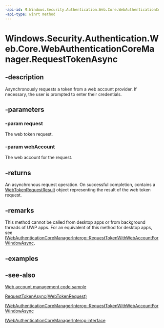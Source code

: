 ```yaml
---
-api-id: M:Windows.Security.Authentication.Web.Core.WebAuthenticationCoreManager.RequestTokenAsync(Windows.Security.Authentication.Web.Core.WebTokenRequest,Windows.Security.Credentials.WebAccount)
-api-type: winrt method
---
```


<!-- Method syntax
public Windows.Foundation.IAsyncOperation<Windows.Security.Authentication.Web.Core.WebTokenRequestResult> RequestTokenAsync(Windows.Security.Authentication.Web.Core.WebTokenRequest request, Windows.Security.Credentials.WebAccount webAccount)
-->

# Windows.Security.Authentication.Web.Core.WebAuthenticationCoreManager.RequestTokenAsync

## -description
Asynchronously requests a token from a web account provider. If necessary, the user is prompted to enter their credentials.

## -parameters
### -param request
The web token request.

### -param webAccount
The web account for the request.

## -returns
An asynchronous request operation. On successful completion, contains a [WebTokenRequestResult](webtokenrequestresult.md) object representing the result of the web token request.

## -remarks
This method cannot be called from desktop apps or from background threads of UWP apps.
For an equivalent of this method for desktop apps, see
[IWebAuthenticationCoreManagerInterop::RequestTokenWithWebAccountForWindowAsync](/windows/win32/api/webauthenticationcoremanagerinterop/nf-webauthenticationcoremanagerinterop-iwebauthenticationcoremanagerinterop-requesttokenwithwebaccountforwindowasync).

## -examples

## -see-also
[Web account management code sample](https://github.com/Microsoft/Windows-universal-samples/tree/master/Samples/WebAccountManagement)

[RequestTokenAsync(WebTokenRequest)](webauthenticationcoremanager_requesttokenasync_1777535178.md)

[IWebAuthenticationCoreManagerInterop::RequestTokenWithWebAccountForWindowAsync](/windows/win32/api/webauthenticationcoremanagerinterop/nf-webauthenticationcoremanagerinterop-iwebauthenticationcoremanagerinterop-requesttokenwithwebaccountforwindowasync)

[IWebAuthenticationCoreManagerInterop interface](/windows/win32/api/webauthenticationcoremanagerinterop/nf-webauthenticationcoremanagerinterop-iwebauthenticationcoremanagerinterop)
